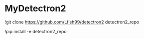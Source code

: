 # MyDetectron2

!git clone https://github.com/Lfish99/detectron2 detectron2_repo

!pip install -e detectron2_repo
